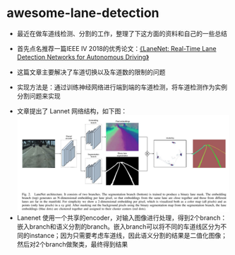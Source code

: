 # awesome-lane-detection
+ 最近在做车道线检测、分割的工作，整理了下这方面的资料和自己的一些总结
- 首先点名推荐一篇IEEE IV 2018的优秀论文：[《LaneNet: Real-Time Lane Detection Networks for Autonomous Driving》](./1802.05591.pdf)
+ 这篇文章主要解决了车道切换以及车道数的限制的问题
- 实现方法是：通过训练神经网络进行端到端的车道检测，将车道检测作为实例分割问题来实现
+ 文章提出了 Lannet 网络结构，如下图：
 ![](./imgs/20180608161846771.jpg)
+ Lanenet 使用一个共享的encoder，对输入图像进行处理，得到2个branch：嵌入branch和语义分割的branch。嵌入branch可以将不同的车道线区分为不同的instance；因为只需要考虑车道线，因此语义分割的结果是二值化图像；然后对2个branch做聚类，最终得到结果
